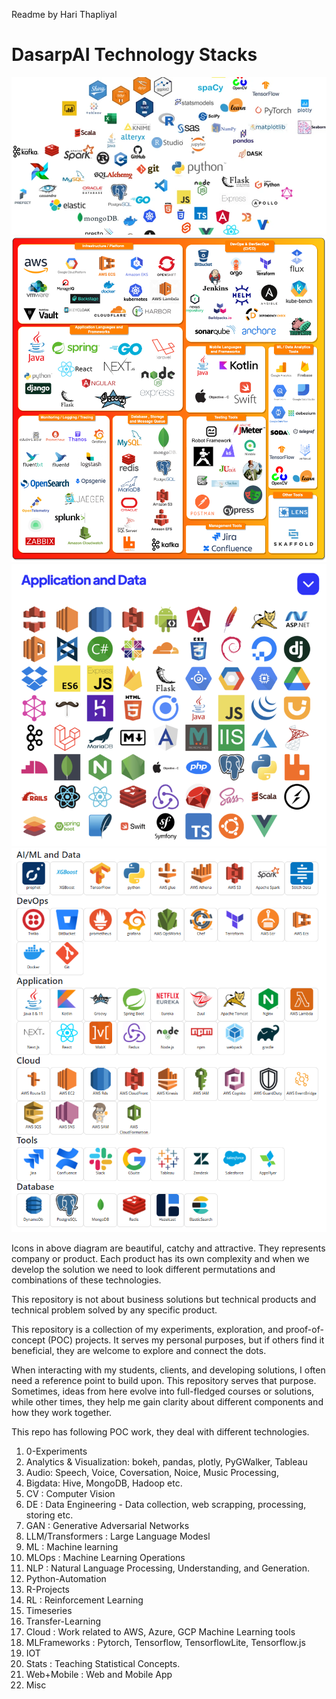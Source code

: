 Readme by Hari Thapliyal

# DasarpAI Technology Stacks

![Techstack2](/assets/Techstack1.webp)
![Techstack2](/assets/Techstack2.png)
![Techstack2](/assets/Techstack3.png)
![Techstack2](/assets/Techstack4.png)


Icons in above diagram are beautiful, catchy and attractive. They represents company or product. Each product has its own complexity and when we develop the solution we need to look different permutations and combinations of these technologies.

This repository is not about business solutions but technical products and technical problem solved by any specific product.

This repository is a collection of my experiments, exploration, and proof-of-concept (POC) projects. It serves my personal purposes, but if others find it beneficial, they are welcome to explore and connect the dots.

When interacting with my students, clients, and developing solutions, I often need a reference point to build upon. This repository serves that purpose. Sometimes, ideas from here evolve into full-fledged courses or solutions, while other times, they help me gain clarity about different components and how they work together.

This repo has following POC work, they deal with different technologies.

1. 0-Experiments
1. Analytics & Visualization: bokeh, pandas, plotly, PyGWalker, Tableau
1. Audio: Speech, Voice, Coversation, Noice, Music Processing,
1. Bigdata: Hive, MongoDB, Hadoop etc.
1. CV : Computer Vision
1. DE : Data Engineering - Data collection, web scrapping, processing, storing etc.
1. GAN : Generative Adversarial Networks
1. LLM/Transformers : Large Language Modesl
1. ML : Machine learning
1. MLOps : Machine Learning Operations
1. NLP : Natural Language Processing, Understanding, and Generation.
1. Python-Automation
1. R-Projects
1. RL : Reinforcement Learning
1. Timeseries
1. Transfer-Learning
1. Cloud : Work related to AWS, Azure, GCP Machine Learning tools
1. MLFrameworks : Pytorch, Tensorflow, TensorflowLite, Tensorflow.js
1. IOT 
1. Stats : Teaching Statistical Concepts.
1. Web+Mobile : Web and Mobile App
1. Misc
